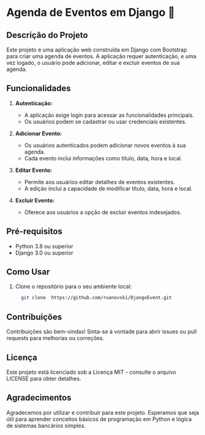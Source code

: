 # Agenda de Eventos em Django 📅


## Descrição do Projeto

Este projeto é uma aplicação web construída em Django com Bootstrap para criar uma agenda de eventos. A aplicação requer autenticação, e uma vez logado, o usuário pode adicionar, editar e excluir eventos de sua agenda.

## Funcionalidades

1. **Autenticação:**
   - A aplicação exige login para acessar as funcionalidades principais.
   - Os usuários podem se cadastrar ou usar credenciais existentes.

2. **Adicionar Evento:**
   - Os usuários autenticados podem adicionar novos eventos à sua agenda.
   - Cada evento inclui informações como título, data, hora e local.

3. **Editar Evento:**
   - Permite aos usuários editar detalhes de eventos existentes.
   - A edição inclui a capacidade de modificar título, data, hora e local.

4. **Excluir Evento:**
   - Oferece aos usuários a opção de excluir eventos indesejados.

## Pré-requisitos

- Python 3.8 ou superior
- Django 3.0 ou superior

## Como Usar

1. Clone o repositório para o seu ambiente local:

   ```bash
     git clone  https://github.com/ruanovski/DjangoEvent.git
     ```

## Contribuições
Contribuições são bem-vindas! Sinta-se à vontade para abrir issues ou pull requests para melhorias ou correções.

## Licença
Este projeto está licenciado sob a Licença MIT - consulte o arquivo LICENSE para obter detalhes.

## Agradecimentos
Agradecemos por utilizar e contribuir para este projeto. Esperamos que seja útil para aprender conceitos básicos de programação em Python e lógica de sistemas bancários simples.
